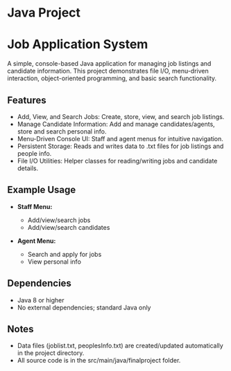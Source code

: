 # Java Project
# Job Application System

A simple, console-based Java application for managing job listings and candidate information. This project demonstrates file I/O, menu-driven interaction, object-oriented programming, and basic search functionality.

## Features
 * Add, View, and Search Jobs: Create, store, view, and search job listings.
 * Manage Candidate Information: Add and manage candidates/agents, store and search personal info.
 * Menu-Driven Console UI: Staff and agent menus for intuitive navigation.
 * Persistent Storage: Reads and writes data to .txt files for job listings and people info.
 * File I/O Utilities: Helper classes for reading/writing jobs and candidate details.

## Example Usage
 * **Staff Menu:**
   * Add/view/search jobs
   * Add/view/search candidates

 * **Agent Menu:**
   * Search and apply for jobs
   * View personal info

## Dependencies
  * Java 8 or higher
  * No external dependencies; standard Java only

## Notes
  * Data files (joblist.txt, peoplesInfo.txt) are created/updated automatically in the project directory.
  * All source code is in the src/main/java/finalproject folder. 
